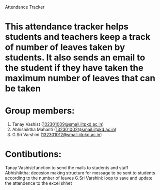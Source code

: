 Attendance Tracker
# This attendance tracker helps students and teachers keep a track of number of leaves taken by students. It also sends an email to the student if they have taken the maximum number of leaves that can be taken
# Group members:
  1. Tanay Vashist (102301009@smail.iitpkd.ac.in)
  2. Abhishiktha Mahanti (132301002@smail.iitpkd.ac.in)
  3. G.Sri Varshini (132301012@smail.iitpkd.ac.in)
# Contibutions:
   Tanay Vashist:function to send the mails to students and staff  
   Abhishiktha: decesion making structure for message to be sent to students according                 to the number of leaves
   G.Sri Varshini: loop to save and update the attendence to the excel shhet
